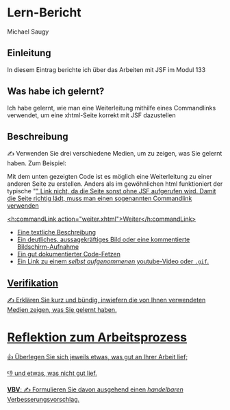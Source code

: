 # Lern-Bericht
Michael Saugy

## Einleitung

In diesem Eintrag berichte ich über das Arbeiten mit JSF im Modul 133

## Was habe ich gelernt?

Ich habe gelernt, wie man eine Weiterleitung mithilfe eines Commandlinks verwendet, um eine xhtml-Seite korrekt mit JSF dazustellen

## Beschreibung

✍️ Verwenden Sie drei verschiedene Medien, um zu zeigen, was Sie gelernt haben. Zum Beispiel:

Mit dem unten gezeigten Code ist es möglich eine Weiterleitung zu einer anderen Seite zu erstellen. Anders als im gewöhnlichen html funktioniert der typische "<a href="">" Link nicht, da die Seite sonst ohne JSF aufgerufen wird. Damit die Seite richtig lädt, muss man einen sogenannten Commandlink verwenden

  
<h:commandLink action="weiter.xhtml">Weiter</h:commandLink>
* Eine textliche Beschreibung
* Ein deutliches, aussagekräftiges Bild oder eine kommentierte Bildschirm-Aufnahme
* Ein gut dokumentierter Code-Fetzen
* Ein Link zu einem *selbst aufgenommenen* youtube-Video oder `.gif`.

## Verifikation

✍️ Erklären Sie kurz und bündig, inwiefern die von Ihnen verwendeten Medien zeigen, was Sie gelernt haben.

# Reflektion zum Arbeitsprozess

👍 Überlegen Sie sich jeweils etwas, was gut an Ihrer Arbeit lief; 

👎 und etwas, was nicht gut lief.

**VBV**: ✍️ Formulieren Sie davon ausgehend einen *handelbaren* Verbesserungsvorschlag.
